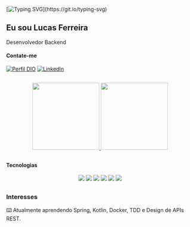 [![Typing SVG](https://readme-typing-svg.herokuapp.com/?color=0E8AE6&size=35&center=true&vCenter=true&width=1000&lines=Bem+vindo!+Pronto+para+conhecer+meu+perfil?)](https://git.io/typing-svg)

## Eu sou Lucas Ferreira
Desenvolvedor Backend 

#### Contate-me

[![Perfil DIO](https://img.shields.io/badge/-Meu%20Perfil%20na%20DIO-30A3DC?style=for-the-badge)](https://www.dio.me/users/fs_lucas22)
[![LinkedIn](https://img.shields.io/badge/-LinkedIn-000?style=for-the-badge&logo=linkedin&logoColor=30A3DC)](https://www.linkedin.com/in/lucas-ferreira-dos-santos-4918bb22a/)

##

<div align="center">
<a href="https://github.com/FSLucas22">
  <img height="180em" src="https://github-readme-stats.vercel.app/api?username=FSLucas22&show_icons=true&theme=chartreuse-dark&include_all_commits=true&count_private=true&bg_color=1,000000,16537e&title_color=fff&text_color=fff&icon_color=16537e&border_radius=0"/>
</a>
  <img height="180em" src="https://github-readme-stats.vercel.app/api/top-langs/?username=FSLucas22&layout=compact&langs_count=7&theme=chartreuse-dark&bg_color=1,16537e,000000&title_color=fff&text_color=fff&border_radius=0"/>
</div>

##
#### Tecnologias

<div align="center">
  <img src="https://img.shields.io/badge/JavaScript-F7DF1E?style=for-the-badge&logo=javascript&logoColor=black"/>
  <img src="https://img.shields.io/badge/Java-ED8B00?style=for-the-badge&logo=Java&logoColor=white"/>
  <img src="https://img.shields.io/badge/Python-3776AB?style=for-the-badge&logo=python&logoColor=white"/>
  <img src = "https://img.shields.io/badge/oracle-apex-blue?style=for-the-badge&logo=oracle&logoColor=red">
  <img src = "https://img.shields.io/badge/Kotlin-ED5050?style=for-the-badge&logo=Kotlin&logoColor=black">
  <img src = "https://img.shields.io/badge/Oracle-SQL-green?style=for-the-badge&logo=Oracle&logoColor=red">
</div>

##
### Interesses 
⌨️ Atualmente aprendendo Spring, Kotlin, Docker, TDD e Design de APIs REST.